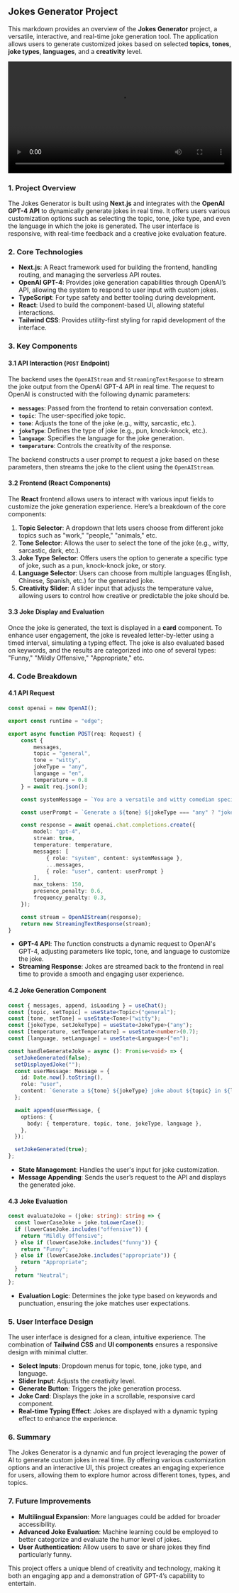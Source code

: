## Jokes Generator Project

This markdown provides an overview of the **Jokes Generator** project, a versatile, interactive, and real-time joke generation tool. The application allows users to generate customized jokes based on selected **topics**, **tones**, **joke types**, **languages**, and a **creativity** level.

<video width="100%" controls>
  <source src="illustration.mp4" type="video/mp4">
  Your browser does not support the video tag.
</video>

### 1. Project Overview

The Jokes Generator is built using **Next.js** and integrates with the **OpenAI GPT-4 API** to dynamically generate jokes in real time. It offers users various customization options such as selecting the topic, tone, joke type, and even the language in which the joke is generated. The user interface is responsive, with real-time feedback and a creative joke evaluation feature.

### 2. Core Technologies

- **Next.js**: A React framework used for building the frontend, handling routing, and managing the serverless API routes.
- **OpenAI GPT-4**: Provides joke generation capabilities through OpenAI’s API, allowing the system to respond to user input with custom jokes.
- **TypeScript**: For type safety and better tooling during development.
- **React**: Used to build the component-based UI, allowing stateful interactions.
- **Tailwind CSS**: Provides utility-first styling for rapid development of the interface.

### 3. Key Components

#### 3.1 API Interaction (`POST` Endpoint)

The backend uses the `OpenAIStream` and `StreamingTextResponse` to stream the joke output from the OpenAI GPT-4 API in real time. The request to OpenAI is constructed with the following dynamic parameters:

- **`messages`**: Passed from the frontend to retain conversation context.
- **`topic`**: The user-specified joke topic.
- **`tone`**: Adjusts the tone of the joke (e.g., witty, sarcastic, etc.).
- **`jokeType`**: Defines the type of joke (e.g., pun, knock-knock, etc.).
- **`language`**: Specifies the language for the joke generation.
- **`temperature`**: Controls the creativity of the response.

The backend constructs a user prompt to request a joke based on these parameters, then streams the joke to the client using the `OpenAIStream`.

#### 3.2 Frontend (React Components)

The **React** frontend allows users to interact with various input fields to customize the joke generation experience. Here’s a breakdown of the core components:

1. **Topic Selector**: A dropdown that lets users choose from different joke topics such as "work," "people," "animals," etc.
2. **Tone Selector**: Allows the user to select the tone of the joke (e.g., witty, sarcastic, dark, etc.).
3. **Joke Type Selector**: Offers users the option to generate a specific type of joke, such as a pun, knock-knock joke, or story.
4. **Language Selector**: Users can choose from multiple languages (English, Chinese, Spanish, etc.) for the generated joke.
5. **Creativity Slider**: A slider input that adjusts the temperature value, allowing users to control how creative or predictable the joke should be.

#### 3.3 Joke Display and Evaluation

Once the joke is generated, the text is displayed in a **card** component. To enhance user engagement, the joke is revealed letter-by-letter using a timed interval, simulating a typing effect. The joke is also evaluated based on keywords, and the results are categorized into one of several types: "Funny," "Mildly Offensive," "Appropriate," etc.

### 4. Code Breakdown

#### 4.1 API Request

```ts
const openai = new OpenAI();

export const runtime = "edge";

export async function POST(req: Request) {
    const {
        messages,
        topic = "general",
        tone = "witty",
        jokeType = "any",
        language = "en",
        temperature = 0.8
    } = await req.json();

    const systemMessage = `You are a versatile and witty comedian specializing in generating diverse jokes...`;

    const userPrompt = `Generate a ${tone} ${jokeType === "any" ? "joke" : jokeType} about ${topic} in ${language}. Be creative and don't hold back!`;

    const response = await openai.chat.completions.create({
        model: "gpt-4",
        stream: true,
        temperature: temperature,
        messages: [
            { role: "system", content: systemMessage },
            ...messages,
            { role: "user", content: userPrompt }
        ],
        max_tokens: 150,
        presence_penalty: 0.6,
        frequency_penalty: 0.3,
    });

    const stream = OpenAIStream(response);
    return new StreamingTextResponse(stream);
}
```

- **GPT-4 API**: The function constructs a dynamic request to OpenAI's GPT-4, adjusting parameters like topic, tone, and language to customize the joke.
- **Streaming Response**: Jokes are streamed back to the frontend in real time to provide a smooth and engaging user experience.

#### 4.2 Joke Generation Component

```ts
const { messages, append, isLoading } = useChat();
const [topic, setTopic] = useState<Topic>("general");
const [tone, setTone] = useState<Tone>("witty");
const [jokeType, setJokeType] = useState<JokeType>("any");
const [temperature, setTemperature] = useState<number>(0.7);
const [language, setLanguage] = useState<Language>("en");

const handleGenerateJoke = async (): Promise<void> => {
  setJokeGenerated(false);
  setDisplayedJoke("");
  const userMessage: Message = {
    id: Date.now().toString(),
    role: "user",
    content: `Generate a ${tone} ${jokeType} joke about ${topic} in ${language}.`,
  };

  await append(userMessage, {
    options: {
      body: { temperature, topic, tone, jokeType, language },
    },
  });

  setJokeGenerated(true);
};
```

- **State Management**: Handles the user's input for joke customization.
- **Message Appending**: Sends the user’s request to the API and displays the generated joke.

#### 4.3 Joke Evaluation

```ts
const evaluateJoke = (joke: string): string => {
  const lowerCaseJoke = joke.toLowerCase();
  if (lowerCaseJoke.includes("offensive")) {
    return "Mildly Offensive";
  } else if (lowerCaseJoke.includes("funny")) {
    return "Funny";
  } else if (lowerCaseJoke.includes("appropriate")) {
    return "Appropriate";
  }
  return "Neutral";
};
```

- **Evaluation Logic**: Determines the joke type based on keywords and punctuation, ensuring the joke matches user expectations.

### 5. User Interface Design

The user interface is designed for a clean, intuitive experience. The combination of **Tailwind CSS** and **UI components** ensures a responsive design with minimal clutter.

- **Select Inputs**: Dropdown menus for topic, tone, joke type, and language.
- **Slider Input**: Adjusts the creativity level.
- **Generate Button**: Triggers the joke generation process.
- **Joke Card**: Displays the joke in a scrollable, responsive card component.
- **Real-time Typing Effect**: Jokes are displayed with a dynamic typing effect to enhance the experience.

### 6. Summary

The Jokes Generator is a dynamic and fun project leveraging the power of AI to generate custom jokes in real time. By offering various customization options and an interactive UI, this project creates an engaging experience for users, allowing them to explore humor across different tones, types, and topics.

### 7. Future Improvements

- **Multilingual Expansion**: More languages could be added for broader accessibility.
- **Advanced Joke Evaluation**: Machine learning could be employed to better categorize and evaluate the humor level of jokes.
- **User Authentication**: Allow users to save or share jokes they find particularly funny.

This project offers a unique blend of creativity and technology, making it both an engaging app and a demonstration of GPT-4’s capability to entertain.
